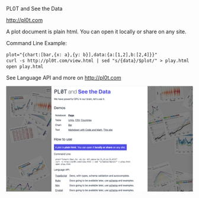 PL0T and See the Data

http://pl0t.com

A plot document is plain html. You can open it locally or share on any site.

Command Line Example:

    plot="{chart:[bar,{x: a},{y: b}],data:{a:[1,2],b:[2,4]}}"
    curl -s http://pl0t.com/view.html | sed "s/{data}/$plot/" > play.html
    open play.html

See Language API and more on http://pl0t.com

![](screen.png)